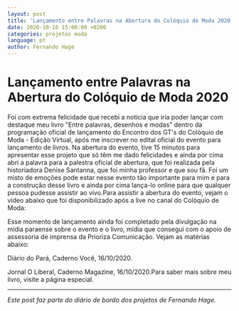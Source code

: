 ```yaml
---
layout: post
title: 'Lançamento entre Palavras na Abertura do Colóquio de Moda 2020'
date: 2020-10-16 15:00:00 +0200
categories: projetos moda
language: pt
author: Fernando Hage
---
```


# Lançamento entre Palavras na Abertura do Colóquio de Moda 2020

Foi com extrema felicidade que recebi a notícia que iria poder lançar com destaque meu livro "Entre palavras, desenhos e modas" dentro da programação oficial de lançamento do Encontro dos GT's do Colóquio de Moda - Edição Virtual, após me inscrever no edital oficial do evento para lançamento de livros. Na abertura do evento, tive 15 minutos para apresentar esse projeto que só têm me dado felicidades e ainda por cima abri a palavra para a palestra oficial de abertura, que foi realizada pela historiadora Denise Santanna, que foi minha professor e que sou fã. Foi um misto de emoções pode estar nesse evento tão importante para mim e para a construção desse livro e ainda por cima lança-lo online para que qualquer pessoa pudesse assistir ao vivo.​Para assistir a abertura do evento, vejam o vídeo abaixo que foi disponibilizado após a live no canal do Colóquio de Moda:

Esse momento de lançamento ainda foi completado pela divulgação na mídia paraense sobre o evento e o livro, mídia que consegui com o apoio de assessoria de imprensa da Prioriza Comunicação. Vejam as matérias abaixo:

Diário do Pará, Caderno Você, 16/10/2020.

Jornal O Liberal, Caderno Magazine, 16/10/2020.Para saber mais sobre meu livro, visite a página especial.

---

*Este post faz parte do diário de bordo dos projetos de Fernando Hage.*